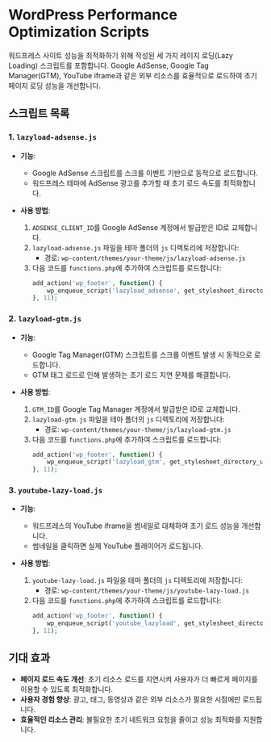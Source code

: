 # WordPress Performance Optimization Scripts

워드프레스 사이트 성능을 최적화하기 위해 작성된 세 가지 레이지 로딩(Lazy Loading) 스크립트를 포함합니다. Google AdSense, Google Tag Manager(GTM), YouTube iframe과 같은 외부 리소스를 효율적으로 로드하여 초기 페이지 로딩 성능을 개선합니다.



## **스크립트 목록**

### 1. `lazyload-adsense.js`
- **기능**:
  - Google AdSense 스크립트를 스크롤 이벤트 기반으로 동적으로 로드합니다.
  - 워드프레스 테마에 AdSense 광고를 추가할 때 초기 로드 속도를 최적화합니다.

- **사용 방법**:
  1. `ADSENSE_CLIENT_ID`를 Google AdSense 계정에서 발급받은 ID로 교체합니다.
  2. `lazyload-adsense.js` 파일을 테마 폴더의 `js` 디렉토리에 저장합니다:
     - 경로: `wp-content/themes/your-theme/js/lazyload-adsense.js`
  3. 다음 코드를 `functions.php`에 추가하여 스크립트를 로드합니다:
     ```php
     add_action('wp_footer', function() {
         wp_enqueue_script('lazyload_adsense', get_stylesheet_directory_uri() . '/js/lazyload-adsense.js', [], 'v1.0.0', true);
     }, 11);
     ```



### 2. `lazyload-gtm.js`
- **기능**:
  - Google Tag Manager(GTM) 스크립트를 스크롤 이벤트 발생 시 동적으로 로드합니다.
  - GTM 태그 로드로 인해 발생하는 초기 로드 지연 문제를 해결합니다.

- **사용 방법**:
  1. `GTM_ID`를 Google Tag Manager 계정에서 발급받은 ID로 교체합니다.
  2. `lazyload-gtm.js` 파일을 테마 폴더의 `js` 디렉토리에 저장합니다:
     - 경로: `wp-content/themes/your-theme/js/lazyload-gtm.js`
  3. 다음 코드를 `functions.php`에 추가하여 스크립트를 로드합니다:
     ```php
     add_action('wp_footer', function() {
         wp_enqueue_script('lazyload_gtm', get_stylesheet_directory_uri() . '/js/lazyload-gtm.js', [], 'v1.0.0', true);
     }, 11);
     ```
  


### 3. `youtube-lazy-load.js`
- **기능**:
  - 워드프레스의 YouTube iframe을 썸네일로 대체하여 초기 로드 성능을 개선합니다.
  - 썸네일을 클릭하면 실제 YouTube 플레이어가 로드됩니다.

- **사용 방법**:
  1. `youtube-lazy-load.js` 파일을 테마 폴더의 `js` 디렉토리에 저장합니다:
     - 경로: `wp-content/themes/your-theme/js/youtube-lazy-load.js`
  2. 다음 코드를 `functions.php`에 추가하여 스크립트를 로드합니다:
     ```php
     add_action('wp_footer', function() {
         wp_enqueue_script('youtube_lazyload', get_stylesheet_directory_uri() . '/js/youtube-lazy-load.js', [], 'v1.0.0', true);
     }, 11);
     ```


## **기대 효과**
- **페이지 로드 속도 개선**: 초기 리소스 로드를 지연시켜 사용자가 더 빠르게 페이지를 이용할 수 있도록 최적화합니다.
- **사용자 경험 향상**: 광고, 태그, 동영상과 같은 외부 리소스가 필요한 시점에만 로드됩니다.
- **효율적인 리소스 관리**: 불필요한 초기 네트워크 요청을 줄이고 성능 최적화를 지원합니다.
